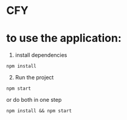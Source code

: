 # CFY
# to use the application:

1. install dependencies
```shell
npm install
```
2. Run the project
```
npm start
```
or do both in one step
```
npm install && npm start
```
